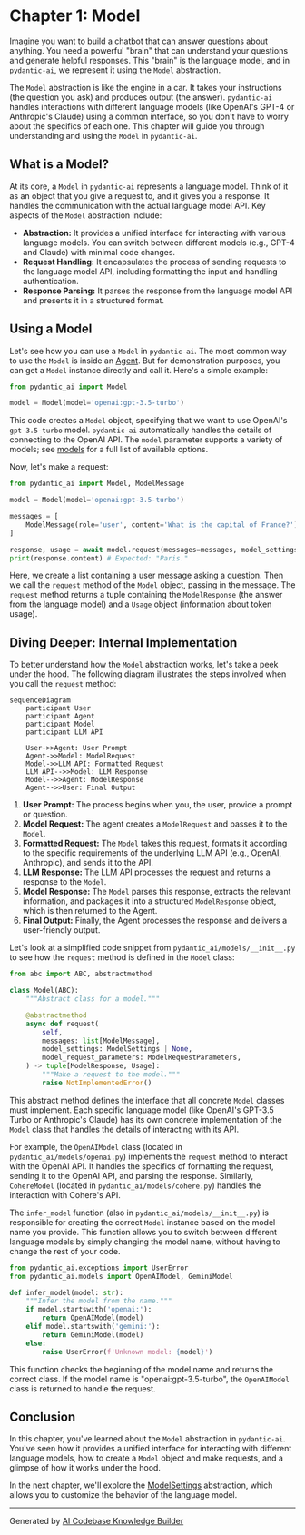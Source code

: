# Chapter 1: Model

Imagine you want to build a chatbot that can answer questions about anything. You need a powerful "brain" that can understand your questions and generate helpful responses. This "brain" is the language model, and in `pydantic-ai`, we represent it using the `Model` abstraction.

The `Model` abstraction is like the engine in a car. It takes your instructions (the question you ask) and produces output (the answer).  `pydantic-ai` handles interactions with different language models (like OpenAI's GPT-4 or Anthropic's Claude) using a common interface, so you don't have to worry about the specifics of each one. This chapter will guide you through understanding and using the `Model` in `pydantic-ai`.

## What is a Model?

At its core, a `Model` in `pydantic-ai` represents a language model.  Think of it as an object that you give a request to, and it gives you a response. It handles the communication with the actual language model API.  Key aspects of the `Model` abstraction include:

*   **Abstraction:** It provides a unified interface for interacting with various language models.  You can switch between different models (e.g., GPT-4 and Claude) with minimal code changes.
*   **Request Handling:** It encapsulates the process of sending requests to the language model API, including formatting the input and handling authentication.
*   **Response Parsing:** It parses the response from the language model API and presents it in a structured format.

## Using a Model

Let's see how you can use a `Model` in `pydantic-ai`.  The most common way to use the `Model` is inside an [Agent](05_agent.md). But for demonstration purposes, you can get a `Model` instance directly and call it. Here's a simple example:

```python
from pydantic_ai import Model

model = Model(model='openai:gpt-3.5-turbo')
```

This code creates a `Model` object, specifying that we want to use OpenAI's `gpt-3.5-turbo` model.  `pydantic-ai` automatically handles the details of connecting to the OpenAI API.  The `model` parameter supports a variety of models; see [models](pydantic_ai_slim/pydantic_ai/models/__init__.py) for a full list of available options.

Now, let's make a request:

```python
from pydantic_ai import Model, ModelMessage

model = Model(model='openai:gpt-3.5-turbo')

messages = [
    ModelMessage(role='user', content='What is the capital of France?')
]

response, usage = await model.request(messages=messages, model_settings=None, model_request_parameters=None)
print(response.content) # Expected: "Paris."
```

Here, we create a list containing a user message asking a question. Then we call the `request` method of the `Model` object, passing in the message.
The `request` method returns a tuple containing the `ModelResponse` (the answer from the language model) and a `Usage` object (information about token usage).

## Diving Deeper: Internal Implementation

To better understand how the `Model` abstraction works, let's take a peek under the hood. The following diagram illustrates the steps involved when you call the `request` method:

```mermaid
sequenceDiagram
    participant User
    participant Agent
    participant Model
    participant LLM API

    User->>Agent: User Prompt
    Agent->>Model: ModelRequest
    Model->>LLM API: Formatted Request
    LLM API-->>Model: LLM Response
    Model-->>Agent: ModelResponse
    Agent-->>User: Final Output
```

1.  **User Prompt:** The process begins when you, the user, provide a prompt or question.
2.  **Model Request:** The agent creates a `ModelRequest` and passes it to the `Model`.
3.  **Formatted Request:** The `Model` takes this request, formats it according to the specific requirements of the underlying LLM API (e.g., OpenAI, Anthropic), and sends it to the API.
4.  **LLM Response:** The LLM API processes the request and returns a response to the `Model`.
5.  **Model Response:** The `Model` parses this response, extracts the relevant information, and packages it into a structured `ModelResponse` object, which is then returned to the Agent.
6.  **Final Output:** Finally, the Agent processes the response and delivers a user-friendly output.

Let's look at a simplified code snippet from `pydantic_ai/models/__init__.py` to see how the `request` method is defined in the `Model` class:

```python
from abc import ABC, abstractmethod

class Model(ABC):
    """Abstract class for a model."""

    @abstractmethod
    async def request(
        self,
        messages: list[ModelMessage],
        model_settings: ModelSettings | None,
        model_request_parameters: ModelRequestParameters,
    ) -> tuple[ModelResponse, Usage]:
        """Make a request to the model."""
        raise NotImplementedError()
```

This abstract method defines the interface that all concrete `Model` classes must implement. Each specific language model (like OpenAI's GPT-3.5 Turbo or Anthropic's Claude) has its own concrete implementation of the `Model` class that handles the details of interacting with its API.

For example, the `OpenAIModel` class (located in `pydantic_ai/models/openai.py`) implements the `request` method to interact with the OpenAI API. It handles the specifics of formatting the request, sending it to the OpenAI API, and parsing the response. Similarly, `CohereModel` (located in `pydantic_ai/models/cohere.py`) handles the interaction with Cohere's API.

The `infer_model` function (also in `pydantic_ai/models/__init__.py`) is responsible for creating the correct `Model` instance based on the model name you provide. This function allows you to switch between different language models by simply changing the model name, without having to change the rest of your code.

```python
from pydantic_ai.exceptions import UserError
from pydantic_ai.models import OpenAIModel, GeminiModel

def infer_model(model: str):
    """Infer the model from the name."""
    if model.startswith('openai:'):
        return OpenAIModel(model)
    elif model.startswith('gemini:'):
        return GeminiModel(model)
    else:
        raise UserError(f'Unknown model: {model}')
```

This function checks the beginning of the model name and returns the correct class. If the model name is "openai:gpt-3.5-turbo", the `OpenAIModel` class is returned to handle the request.

## Conclusion

In this chapter, you've learned about the `Model` abstraction in `pydantic-ai`. You've seen how it provides a unified interface for interacting with different language models, how to create a `Model` object and make requests, and a glimpse of how it works under the hood.

In the next chapter, we'll explore the [ModelSettings](02_modelsettings.md) abstraction, which allows you to customize the behavior of the language model.


---

Generated by [AI Codebase Knowledge Builder](https://github.com/The-Pocket/Tutorial-Codebase-Knowledge)